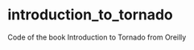 introduction_to_tornado
=======================

Code of the book Introduction to Tornado from Oreilly
